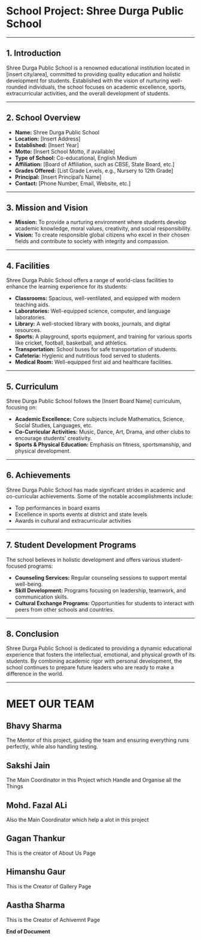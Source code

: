 # School Project: Shree Durga Public School

---

## 1. Introduction
Shree Durga Public School is a renowned educational institution located in [insert city/area], committed to providing quality education and holistic development for students. Established with the vision of nurturing well-rounded individuals, the school focuses on academic excellence, sports, extracurricular activities, and the overall development of students.

---

## 2. School Overview

- **Name:** Shree Durga Public School
- **Location:** [Insert Address]
- **Established:** [Insert Year]
- **Motto:** [Insert School Motto, if available]
- **Type of School:** Co-educational, English Medium
- **Affiliation:** [Board of Affiliation, such as CBSE, State Board, etc.]
- **Grades Offered:** [List Grade Levels, e.g., Nursery to 12th Grade]
- **Principal:** [Insert Principal’s Name]
- **Contact:** [Phone Number, Email, Website, etc.]

---

## 3. Mission and Vision

- **Mission:** To provide a nurturing environment where students develop academic knowledge, moral values, creativity, and social responsibility.
- **Vision:** To create responsible global citizens who excel in their chosen fields and contribute to society with integrity and compassion.

---


## 4. Facilities
Shree Durga Public School offers a range of world-class facilities to enhance the learning experience for its students:

- **Classrooms:** Spacious, well-ventilated, and equipped with modern teaching aids.
- **Laboratories:** Well-equipped science, computer, and language laboratories.
- **Library:** A well-stocked library with books, journals, and digital resources.
- **Sports:** A playground, sports equipment, and training for various sports like cricket, football, basketball, and athletics.
- **Transportation:** School buses for safe transportation of students.
- **Cafeteria:** Hygienic and nutritious food served to students.
- **Medical Room:** Well-equipped first aid and healthcare facilities.

---

## 5. Curriculum
Shree Durga Public School follows the [Insert Board Name] curriculum, focusing on:

- **Academic Excellence:** Core subjects include Mathematics, Science, Social Studies, Languages, etc.
- **Co-Curricular Activities:** Music, Dance, Art, Drama, and other clubs to encourage students' creativity.
- **Sports & Physical Education:** Emphasis on fitness, sportsmanship, and physical development.

---


## 6. Achievements
Shree Durga Public School has made significant strides in academic and co-curricular achievements. Some of the notable accomplishments include:

- Top performances in board exams
- Excellence in sports events at district and state levels
- Awards in cultural and extracurricular activities

---

## 7. Student Development Programs
The school believes in holistic development and offers various student-focused programs:

- **Counseling Services:** Regular counseling sessions to support mental well-being.
- **Skill Development:** Programs focusing on leadership, teamwork, and communication skills.
- **Cultural Exchange Programs:** Opportunities for students to interact with peers from other schools and countries.

---

## 8. Conclusion
Shree Durga Public School is dedicated to providing a dynamic educational experience that fosters the intellectual, emotional, and physical growth of its students. By combining academic rigor with personal development, the school continues to prepare future leaders who are ready to make a difference in the world.

---


# MEET OUR TEAM

## Bhavy Sharma
The Mentor of this project, guiding the team and ensuring everything runs perfectly, while also handling testing.

## Sakshi Jain
The Main Coordinator in this Project which Handle and Organise all the Things

## Mohd. Fazal ALi
Also the Main Coordinator which help a alot in this project

## Gagan Thankur
This is the creator of About Us Page

## Himanshu Gaur
This is the Creator of Gallery Page

## Aastha Sharma
This is the Creator of Achivemnt Page

**End of Document**